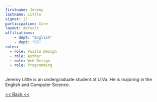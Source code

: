 ```yaml
---
firstname: Jeremy
lastname: Little
signet: jl
participation: Core
layout: default
affiliations:
    - dept: "English"
    - dept: "CS"
roles: 
  - role: Puzzle Design
  - role: Author
  - role: Web Design
  - role: Programming
---
```


Jeremy Little is an undergraduate student at U.Va. He is majoring in the English and Computer Science. 

[<< Back <<](../people.html)